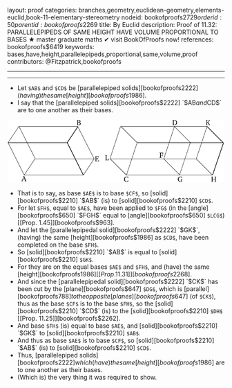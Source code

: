layout: proof
categories: branches,geometry,euclidean-geometry,elements-euclid,book-11-elementary-stereometry
nodeid: bookofproofs$2729
orderid: 50
parentid: bookofproofs$2269
title: By Euclid
description:  Proof of 11.32: PARALLELEPIPEDS OF SAME HEIGHT HAVE VOLUME PROPORTIONAL TO BASES &#9733; master graduate maths &#10004; visit BookOfProofs now!
references: bookofproofs$6419
keywords: bases,have,height,parallelepipeds,proportional,same,volume,proof
contributors: @Fitzpatrick,bookofproofs


---


---



* Let `$AB$` and `$CD$` be [parallelepiped solids][bookofproofs$2222] (having) the same [height][bookofproofs$1986].
* I say that the [parallelepiped solids][bookofproofs$2222] `$AB$` and `$CD$` are to one another as their bases.

![fig32e](https://github.com/bookofproofs/bookofproofs.github.io/blob/main/_sources/_assets/images/euclid/Book11/fig32e.png?raw=true)

* That is to say, as base `$AE$` is to base `$CF$`, so [solid][bookofproofs$2210] `$AB$` (is) to [solid][bookofproofs$2210] `$CD$`.
* For let `$FH$`, equal to `$AE$`, have been applied to `$FG$` (in the [angle][bookofproofs$650] `$FGH$` equal to [angle][bookofproofs$650] `$LCG$`) [[Prop. 1.45]][bookofproofs$963].
* And let the [parallelepipedal solid][bookofproofs$2222] `$GK$`, (having) the same [height][bookofproofs$1986] as `$CD$`, have been completed on the base `$FH$`.
* So [solid][bookofproofs$2210] `$AB$` is equal to [solid][bookofproofs$2210] `$GK$`.
* For they are on the equal bases `$AE$` and `$FH$`, and (have) the same [height][bookofproofs$1986] [[Prop. 11.31]][bookofproofs$2268].
* And since the [parallelepipedal solid][bookofproofs$2222] `$CK$` has been cut by the [plane][bookofproofs$647] `$DG$`, which is [parallel][bookofproofs$788] to the opposite [planes][bookofproofs$647] (of `$CK$`), thus as the base `$CF$` is to the base `$FH$`, so the [solid][bookofproofs$2210] `$CD$` (is) to the [solid][bookofproofs$2210] `$DH$` [[Prop. 11.25]][bookofproofs$2262].
* And base `$FH$` (is) equal to base `$AE$`, and [solid][bookofproofs$2210] `$GK$` to [solid][bookofproofs$2210] `$AB$`.
* And thus as base `$AE$` is to base `$CF$`, so [solid][bookofproofs$2210] `$AB$` (is) to [solid][bookofproofs$2210] `$CD$`.
* Thus, [parallelepiped solids][bookofproofs$2222] which (have) the same [height][bookofproofs$1986] are to one another as their bases.
* (Which is) the very thing it was required to show.
